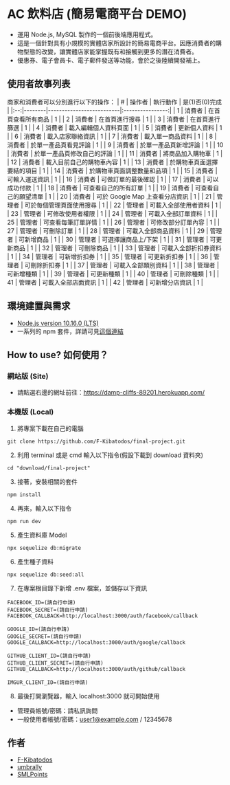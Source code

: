 # AC 飲料店 (簡易電商平台 DEMO)
* 運用 Node.js, MySQL 製作的一個前後端應用程式。
* 這是一個針對具有小規模的實體店家所設計的簡易電商平台。因應消費者的購物型態的改變，讓實體店家能掌握既有和接觸到更多的潛在消費者。
* 優惠券、電子會員卡、電子郵件發送等功能，會於之後陸續開發補上。

## 使用者故事列表
商家和消費者可以分別進行以下的操作：
|  # | 操作者 |          執行動作          | 是(1)否(0)完成 |
|:--:|--------|--------------------------|:----------------:|
|  1 | 消費者 | 在首頁查看所有商品             |        1       |
|  2 | 消費者 | 在首頁進行搜尋                 |        1       |
|  3 | 消費者 | 在首頁進行篩選                 |        1       |
|  4 | 消費者 | 載入編輯個人資料頁面           |        1       |
|  5 | 消費者 | 更新個人資料                   |        1       |
|  6 | 消費者 | 載入店家聯絡資訊               |        1       |
|  7 | 消費者 | 載入單一商品資料               |        1       |
|  8 | 消費者 | 於單一產品頁看見評論           |        1       |
|  9 | 消費者 | 於單一產品頁新增評論           |        1       |
| 10 | 消費者 | 於單一產品頁修改自己的評論     |        1       |
| 11 | 消費者 | 將商品加入購物車               |        1       |
| 12 | 消費者 | 載入目前自己的購物車內容       |        1       |
| 13 | 消費者 | 於購物車頁面選擇要結的項目     |        1       |
| 14 | 消費者 | 於購物車頁面調整數量和品項     |        1       |
| 15 | 消費者 | 可輸入運送資訊                 |        1       |
| 16 | 消費者 | 可做訂單的最後確認             |        1       |
| 17 | 消費者 | 可以成功付款                   |        1       |
| 18 | 消費者 | 可查看自己的所有訂單           |        1       |
| 19 | 消費者 | 可查看自己的願望清單           |        1       |
| 20 | 消費者 | 可於 Google Map 上查看分店資訊 |        1        |
| 21 | 管理者 | 可於每個管理頁面使用搜尋       |         1       |
| 22 | 管理者 | 可載入全部使用者資料           |          1      |
| 23 | 管理者 | 可修改使用者權限               |           1     |
| 24 | 管理者 | 可載入全部訂單資料             |            1    |
| 25 | 管理者 | 可查看每筆訂單詳情             |           1     |
| 26 | 管理者 | 可修改部分訂單內容             |            1    |
| 27 | 管理者 | 可刪除訂單                     |          1      |
| 28 | 管理者 | 可載入全部商品資料             |          1      |
| 29 | 管理者 | 可新增商品                     |         1       |
| 30 | 管理者 | 可選擇讓商品上/下架            |         1       |
| 31 | 管理者 | 可更新商品                     |         1       |
| 32 | 管理者 | 可刪除商品                     |         1       |
| 33 | 管理者 | 可載入全部折扣券資料           |         1       |
| 34 | 管理者 | 可新增折扣券                   |        1        |
| 35 | 管理者 | 可更新折扣券                   |        1        |
| 36 | 管理者 | 可刪除折扣券                   |        1        |
| 37 | 管理者 | 可載入全部類別資料             |        1        |
| 38 | 管理者 | 可新增種類                     |         1       |
| 39 | 管理者 | 可更新種類                     |         1       |
| 40 | 管理者 | 可刪除種類                     |         1       |
| 41 | 管理者 | 可載入全部店面資訊             |         1       |
| 42 | 管理者 | 可新增分店資訊                 |         1       |

## 環境建置與需求
* [Node.js version 10.16.0 (LTS)](https://nodejs.org/en/)
* 一系列的 npm 套件，詳請可見[這個連結](https://tinyurl.com/wkhxnpy)

## How to use? 如何使用？
### 網站版 (Site)
* 請點選右邊的網址前往：https://damp-cliffs-89201.herokuapp.com/
### 本機版 (Local)
1. 將專案下載在自己的電腦
```
git clone https://github.com/F-Kibatodos/final-project.git
```
2. 利用 terminal 或是 cmd 輸入以下指令(假設下載到 download 資料夾)
```
cd "download/final-project"
```
3. 接著，安裝相關的套件
```
npm install 
```
4. 再來，輸入以下指令
```
npm run dev
```
5. 產生資料庫 Model
```
npx sequelize db:migrate
```
6. 產生種子資料
```
npx sequelize db:seed:all
```
7. 在專案根目錄下新增 .env 檔案，並儲存以下資訊
```
FACEBOOK_ID=(請自行申請)
FACEBOOK_SECRET=(請自行申請)
FACEBOOK_CALLBACK=http://localhost:3000/auth/facebook/callback

GOOGLE_ID=(請自行申請)
GOOGLE_SECRET=(請自行申請)
GOOGLE_CALLBACK=http://localhost:3000/auth/google/callback

GITHUB_CLIENT_ID=(請自行申請)
GITHUB_CLIENT_SECRET=(請自行申請)
GITHUB_CALLBACK=http://localhost:3000/auth/github/callback

IMGUR_CLIENT_ID=(請自行申請)
```
8. 最後打開瀏覽器，輸入 localhost:3000 就可開始使用
* 管理員帳號/密碼：請私訊詢問
* 一般使用者帳號/密碼：user1@example.com / 12345678

## 作者
* [F-Kibatodos](https://github.com/F-Kibatodos)
* [umbrally](https://github.com/umbrally)
* [SMLPoints](https://github.com/andy922200)
